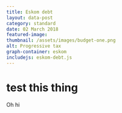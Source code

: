 ```yaml
---
title: Eskom debt
layout: data-post
category: standard
date: 02 March 2018
featured-image: 
thumbnail: /assets/images/budget-one.png
alt: Progressive tax
graph-container: eskom
includejs: eskom-debt.js
---
```



# test this thing


Oh hi
